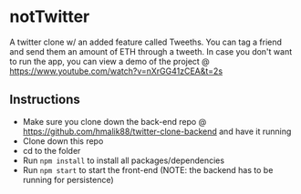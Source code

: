 # notTwitter

A twitter clone w/ an added feature called Tweeths. You can tag a friend and send them an amount of ETH through a tweeth.
In case you don't want to run the app, you can view a demo of the project @ https://www.youtube.com/watch?v=nXrGG41zCEA&t=2s

## Instructions

- Make sure you clone down the back-end repo @ https://github.com/hmalik88/twitter-clone-backend and have it running
- Clone down this repo
- cd to the folder
- Run `npm install` to install all packages/dependencies
- Run `npm start` to start the front-end (NOTE: the backend has to be running for persistence)

